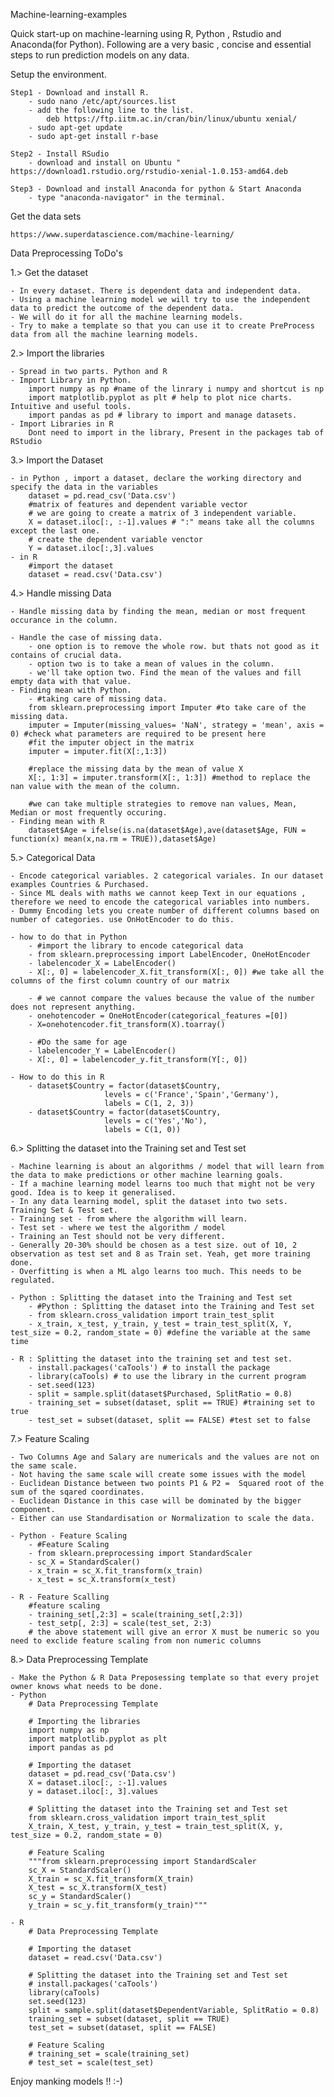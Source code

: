 
Machine-learning-examples

Quick start-up on machine-learning using R, Python , Rstudio and Anaconda(for Python). Following are a very basic , concise and essential steps to run prediction models on any data.  

Setup the environment.

	Step1 - Download and install R. 
		- sudo nano /etc/apt/sources.list
		- add the following line to the list. 
			deb https://ftp.iitm.ac.in/cran/bin/linux/ubuntu xenial/
		- sudo apt-get update
		- sudo apt-get install r-base

	Step2 - Install RSudio
		- download and install on Ubuntu " https://download1.rstudio.org/rstudio-xenial-1.0.153-amd64.deb

	Step3 - Download and install Anaconda for python & Start Anaconda
		- type "anaconda-navigator" in the terminal.


Get the data sets 

	https://www.superdatascience.com/machine-learning/


Data Preprocessing ToDo's

1.> Get the dataset

	- In every dataset. There is dependent data and independent data. 
	- Using a machine learning model we will try to use the independent data to predict the outcome of the dependent data. 
	- We will do it for all the machine learning models. 
	- Try to make a template so that you can use it to create PreProcess data from all the machine learning models. 


2.> Import the libraries

	- Spread in two parts. Python and R
	- Import Library in Python. 
		import numpy as np #name of the linrary i numpy and shortcut is np
		import matplotlib.pyplot as plt # help to plot nice charts. Intuitive and useful tools. 
		import pandas as pd # library to import and manage datasets.
	- Import Libraries in R
		Dont need to import in the library, Present in the packages tab of RStudio


3.> Import the Dataset
	
	- in Python , import a dataset, declare the working directory and specify the data in the variables
		dataset = pd.read_csv('Data.csv')
		#matrix of features and dependent variable vector
		# we are going to create a matrix of 3 independent variable. 
		X = dataset.iloc[:, :-1].values # ":" means take all the columns except the last one. 
		# create the dependent variable venctor
		Y = dataset.iloc[:,3].values
	- in R
		#import the dataset
		dataset = read.csv('Data.csv')

4.> Handle missing Data 

	- Handle missing data by finding the mean, median or most frequent occurance in the column.

	- Handle the case of missing data. 
		- one option is to remove the whole row. but thats not good as it contains of crucial data. 
		- option two is to take a mean of values in the column.
		- we'll take option two. Find the mean of the values and fill empty data with that value.  
	- Finding mean with Python.
		- #taking care of missing data. 
		from sklearn.preprocessing import Imputer #to take care of the missing data.
		imputer = Imputer(missing_values= 'NaN', strategy = 'mean', axis = 0) #check what parameters are required to be present here 
		#fit the imputer object in the matrix
		imputer = imputer.fit(X[:,1:3])

		#replace the missing data by the mean of value X
		X[:, 1:3] = imputer.transform(X[:, 1:3]) #method to replace the nan value with the mean of the column.

		#we can take multiple strategies to remove nan values, Mean, Median or most frequently occuring.
	- Finding mean with R
		dataset$Age = ifelse(is.na(dataset$Age),ave(dataset$Age, FUN = function(x) mean(x,na.rm = TRUE)),dataset$Age)



5.> Categorical Data

	- Encode categorical variables. 2 categorical variales. In our dataset examples Countries & Purchased.
	- Since ML deals with maths we cannot keep Text in our equations , therefore we need to encode the categorical variables into numbers.
	- Dummy Encoding lets you create number of different columns based on number of categories. use OnHotEncoder to do this.

	- how to do that in Python
		- #import the library to encode categorical data
		- from sklearn.preprocessing import LabelEncoder, OneHotEncoder
		- labelencoder_X = LabelEncoder()
		- X[:, 0] = labelencoder_X.fit_transform(X[:, 0]) #we take all the columns of the first column country of our matrix

		- # we cannot compare the values because the value of the number does not represent anything. 
		- onehotencoder = OneHotEncoder(categorical_features =[0])
		- X=onehotencoder.fit_transform(X).toarray()

		- #Do the same for age
		- labelencoder_Y = LabelEncoder()
		- X[:, 0] = labelencoder_y.fit_transform(Y[:, 0])  
	
	- How to do this in R
		- dataset$Country = factor(dataset$Country,
                         levels = c('France','Spain','Germany'),
                         labels = C(1, 2, 3))
		- dataset$Country = factor(dataset$Country,
                         levels = c('Yes','No'),
                         labels = C(1, 0))


6.> Splitting the dataset into the Training set and Test set
	
	- Machine learning is about an algorithms / model that will learn from the data to make predictions or other machine learning goals.
	- If a machine learning model learns too much that might not be very good. Idea is to keep it generalised.  
	- In any data learning model, split the dataset into two sets. Training Set & Test set.
	- Training set - from where the algorithm will learn.   
	- Test set - where we test the algorithm / model
	- Training an Test should not be very different.
	- Generally 20-30% should be chosen as a test size. out of 10, 2 observation as test set and 8 as Train set. Yeah, get more training done.   
	- Overfitting is when a ML algo learns too much. This needs to be regulated. 

	- Python : Splitting the dataset into the Training and Test set    
		- #Python : Splitting the dataset into the Training and Test set
		- from sklearn.cross_validation import train_test_split
		- x_train, x_test, y_train, y_test = train_test_split(X, Y, test_size = 0.2, random_state = 0) #define the variable at the same time

	- R : Splitting the dataset into the training set and test set.
		- install.packages('caTools') # to install the package
		- library(caTools) # to use the library in the current program
		- set.seed(123)
		- split = sample.split(dataset$Purchased, SplitRatio = 0.8)
		- training_set = subset(dataset, split == TRUE) #training set to true
		- test_set = subset(dataset, split == FALSE) #test set to false
		
7.> Feature Scaling 

	- Two Columns Age and Salary are numericals and the values are not on the same scale. 
	- Not having the same scale will create some issues with the model
	- Euclidean Distance between two points P1 & P2 =  Squared root of the sum of the sqared coordinates. 
	- Euclidean Distance in this case will be dominated by the bigger component. 
	- Either can use Standardisation or Normalization to scale the data.

	- Python - Feature Scaling
		- #Feature Scaling
		- from sklearn.preprocessing import StandardScaler
		- sc_X = StandardScaler()
		- x_train = sc_X.fit_transform(x_train)
		- x_test = sc_X.transform(x_test)

	- R - Feature Scalling 
		#feature scaling
		- training_set[,2:3] = scale(training_set[,2:3])
		- test_setp[, 2:3] = scale(test_set, 2:3)
		# the above statement will give an error X must be numeric so you need to exclide feature scaling from non numeric columns


8.> Data Preprocessing Template
	
	- Make the Python & R Data Preposessing template so that every projet owner knows what needs to be done. 
	- Python
		# Data Preprocessing Template

		# Importing the libraries
		import numpy as np
		import matplotlib.pyplot as plt
		import pandas as pd

		# Importing the dataset
		dataset = pd.read_csv('Data.csv')
		X = dataset.iloc[:, :-1].values
		y = dataset.iloc[:, 3].values

		# Splitting the dataset into the Training set and Test set
		from sklearn.cross_validation import train_test_split
		X_train, X_test, y_train, y_test = train_test_split(X, y, test_size = 0.2, random_state = 0)

		# Feature Scaling
		"""from sklearn.preprocessing import StandardScaler
		sc_X = StandardScaler()
		X_train = sc_X.fit_transform(X_train)
		X_test = sc_X.transform(X_test)
		sc_y = StandardScaler()
		y_train = sc_y.fit_transform(y_train)"""

	- R
		# Data Preprocessing Template

		# Importing the dataset
		dataset = read.csv('Data.csv')

		# Splitting the dataset into the Training set and Test set
		# install.packages('caTools')
		library(caTools)
		set.seed(123)
		split = sample.split(dataset$DependentVariable, SplitRatio = 0.8)
		training_set = subset(dataset, split == TRUE)
		test_set = subset(dataset, split == FALSE)

		# Feature Scaling
		# training_set = scale(training_set)
		# test_set = scale(test_set)



Enjoy manking models !! :-) 

